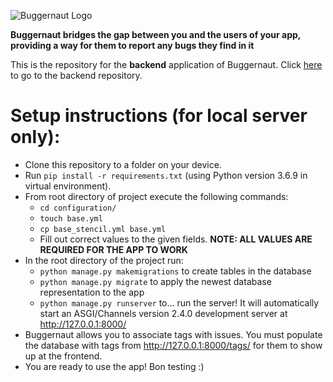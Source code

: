 ![Buggernaut Logo](/media/assets/app_logo_with_name_white.png)

**Buggernaut bridges the gap between you and the users of your app, providing a way for them to report any bugs they find in it**

This is the repository for the **backend** application of Buggernaut. Click [here](https://github.com/shreyasdoda/buggernaut-frontend) to go to the backend repository.

# Setup instructions (for local server only):
- Clone this repository to a folder on your device.
- Run `pip install -r requirements.txt` (using Python version 3.6.9 in virtual environment).
- From root directory of project execute the following commands:
  - `cd configuration/`
  - `touch base.yml`
  - `cp base_stencil.yml base.yml`
  - Fill out correct values to the given fields. **NOTE: ALL VALUES ARE REQUIRED FOR THE APP TO WORK**
- In the root directory of the project run: 
  - `python manage.py makemigrations` to create tables in the database
  - `python manage.py migrate` to apply the newest database representation to the app
  - `python manage.py runserver` to... run the server! It will automatically start an ASGI/Channels version 2.4.0 development server at http://127.0.0.1:8000/
- Buggernaut allows you to associate tags with issues. You must populate the database with tags from http://127.0.0.1:8000/tags/ for them to show up at the frontend.
- You are ready to use the app! Bon testing :)


